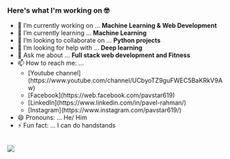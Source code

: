 ### Here's what I'm working on 🤓<br>



- 🔭 I’m currently working on ... <b>Machine Learning & Web Development</b>
- 🌱 I’m currently learning ... <b>Machine Learning</b>
- 👯 I’m looking to collaborate on ... <b>Python projects</b>
- 🤔 I’m looking for help with ... <b>Deep learning</b>
- 💬 Ask me about ... <b>Full stack web development and Fitness</b>
- 📫 How to reach me: ...
    <ul>
        <li>[Youtube channel](https://www.youtube.com/channel/UCbyoTZ9guFWEC5BaKRkV9Aw)</li>
        <li>[Facebook](https://web.facebook.com/pavstar619)</li>
        <li>[LinkedIn](https://www.linkedin.com/in/pavel-rahman/)</li>
        <li>[Instagram](https://www.instagram.com/pavstar619/)</li>
    </ul>
- 😄 Pronouns: ... He/ Him
- ⚡ Fun fact: ... I can do handstands

<br>
<image align="center" src="https://github-readme-stats.vercel.app/api?username=pavstar619&theme=dracula"> 
<br>
